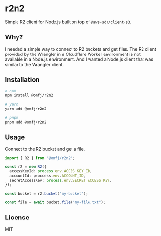 # r2n2

Simple R2 client for Node.js built on top of `@aws-sdk/client-s3`.

## Why?

I needed a simple way to connect to R2 buckets and get files. The R2 client provided by the Wrangler in a Cloudflare Worker environment is not available in a Node.js environment. And I wanted a Node.js client that was similar to the Wrangler client.

## Installation

```bash
# npm
npm install @omfj/r2n2

# yarn
yarn add @omfj/r2n2

# pnpm
pnpm add @omfj/r2n2
```

## Usage

Connect to the R2 bucket and get a file.

```typescript
import { R2 } from "@omfj/r2n2";

const r2 = new R2({
  accessKeyId: process.env.ACCES_KEY_ID,
  accountId: proccess.env.ACCOUNT_ID,
  secretAccessKey: process.env.SECRET_ACCESS_KEY,
});

const bucket = r2.bucket("my-bucket");

const file = await bucket.file("my-file.txt");
```

## License

MIT
